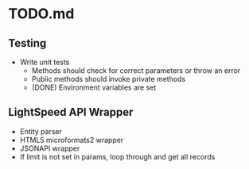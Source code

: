 # TODO.md

## Testing
+ Write unit tests
  + Methods should check for correct parameters or throw an error
  + Public methods should invoke private methods
  + (DONE) Environment variables are set

## LightSpeed API Wrapper
+ Entity parser
+ HTML5 microformats2 wrapper
+ JSONAPI wrapper
+ If limit is not set in params, loop through and get all records
